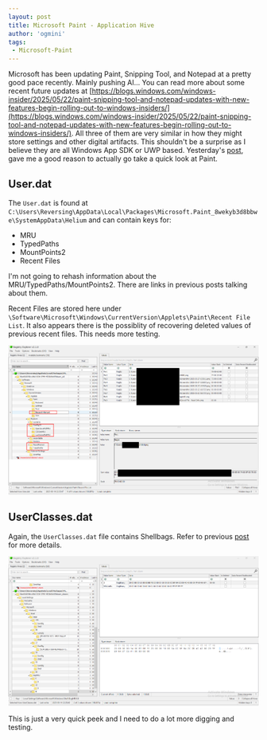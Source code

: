```yaml
---
layout: post
title: Microsoft Paint - Application Hive
author: 'ogmini'
tags:
 - Microsoft-Paint
---
```


Microsoft has been updating Paint, Snipping Tool, and Notepad at a pretty good pace recently. Mainly pushing AI... You can read more about some recent future updates at [https://blogs.windows.com/windows-insider/2025/05/22/paint-snipping-tool-and-notepad-updates-with-new-features-begin-rolling-out-to-windows-insiders/](https://blogs.windows.com/windows-insider/2025/05/22/paint-snipping-tool-and-notepad-updates-with-new-features-begin-rolling-out-to-windows-insiders/). All three of them are very similar in how they might store settings and other digital artifacts. This shouldn't be a surprise as I believe they are all Windows App SDK or UWP based. Yesterday's [post](https://ogmini.github.io/2025/06/13/Windows-Notepad-Revisiting-Application-Hive-Part-2.html), gave me a good reason to actually go take a quick look at Paint.

## User.dat

The `User.dat` is found at `C:\Users\Reversing\AppData\Local\Packages\Microsoft.Paint_8wekyb3d8bbwe\SystemAppData\Helium` and can contain keys for:

- MRU
- TypedPaths
- MountPoints2
- Recent Files

I'm not going to rehash information about the MRU/TypedPaths/MountPoints2. There are links in previous posts talking about them.

Recent Files are stored here under `\Software\Microsoft\Windows\CurrentVersion\Applets\Paint\Recent File List`. It also appears there is the possiblity of recovering deleted values of previous recent files. This needs more testing.

![User.dat](/images/mspaint/userdat.png)

## UserClasses.dat

Again, the `UserClasses.dat` file contains Shellbags. Refer to previous [post](https://ogmini.github.io/2025/06/13/Windows-Notepad-Revisiting-Application-Hive-Part-2.html) for more details.

![UserClasses.dat](/images/mspaint/userclasses.png)

This is just a very quick peek and I need to do a lot more digging and testing.
